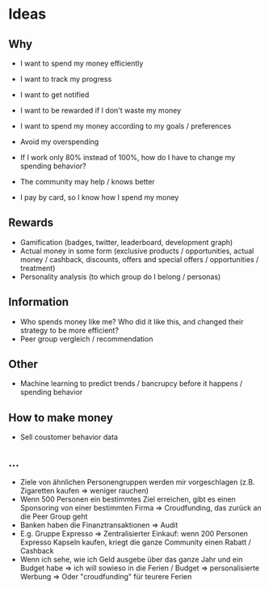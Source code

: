 # Ideas

## Why

* I want to spend my money efficiently
* I want to track my progress
* I want to get notified
* I want to be rewarded if I don't waste my money
* I want to spend my money according to my goals / preferences
* Avoid my overspending
* If I work only 80% instead of 100%, how do I have to change my spending behavior?

* The community may help / knows better
* I pay by card, so I know how I spend my money

## Rewards

* Gamification (badges, twitter, leaderboard, development graph)
* Actual money in some form (exclusive products / opportunities, actual money / cashback, discounts, offers and special offers / opportunities / treatment)
* Personality analysis (to which group do I belong / personas)


## Information

* Who spends money like me? Who did it like this, and changed their strategy to be more efficient?
* Peer group vergleich / recommendation

## Other

* Machine learning to predict trends / bancrupcy before it happens / spending behavior

## How to make money

* Sell coustomer behavior data

## ...

* Ziele von ähnlichen Personengruppen werden mir vorgeschlagen (z.B. Zigaretten kaufen => weniger rauchen)
* Wenn 500 Personen ein bestimmtes Ziel erreichen, gibt es einen Sponsoring von einer bestimmten Firma
=> Croudfunding, das zurück an die Peer Group geht
* Banken haben die Finanztransaktionen => Audit
* E.g. Gruppe Expresso => Zentralisierter Einkauf: wenn 200 Personen Expresso Kapseln kaufen, kriegt die ganze Community einen Rabatt / Cashback
* Wenn ich sehe, wie ich Geld ausgebe über das ganze Jahr und ein Budget habe => ich will sowieso in die Ferien / Budget => personalisierte Werbung
=> Oder "croudfunding" für teurere Ferien

